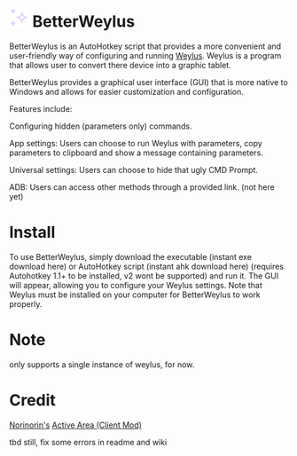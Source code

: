 <h1>
  <img src="Icon.png" alt="BetterWeylus Logo" width="35" height="35">
  BetterWeylus
</h1>

BetterWeylus is an AutoHotkey script that provides a more convenient and user-friendly way of configuring and running [Weylus](https://github.com/H-M-H/Weylus). Weylus is a program that allows user to convert there device into a graphic tablet.

BetterWeylus provides a graphical user interface (GUI) that is more native to Windows and allows for easier customization and configuration.

Features include:

Configuring hidden (parameters only) commands.

App settings: Users can choose to run Weylus with parameters, copy parameters to clipboard and show a message containing parameters.

Universal settings: Users can choose to hide that ugly CMD Prompt.

ADB: Users can access other methods through a provided link. (not here yet)

# Install
To use BetterWeylus, simply download the executable (instant exe download here) or AutoHotkey script (instant ahk download here) (requires Autohotkey 1.1+ to be installed, v2 wont be supported) and run it. The GUI will appear, allowing you to configure your Weylus settings. Note that Weylus must be installed on your computer for BetterWeylus to work properly.

# Note
only supports a single instance of weylus, for now.

# Credit
[Norinorin's](https://github.com/norinorin) [Active Area (Client Mod)](https://gist.github.com/norinorin/a2d71fbf5c7085fdc47b88d3fd463ab8)

tbd still, fix some errors in readme and wiki

